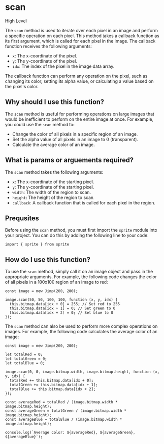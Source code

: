 
  
   # **scan**

High Level

The `scan` method is used to iterate over each pixel in an image and perform a specific operation on each pixel. This method takes a callback function as its first argument, which is called for each pixel in the image. The callback function receives the following arguments:

* `x`: The x-coordinate of the pixel.
* `y`: The y-coordinate of the pixel.
* `idx`: The index of the pixel in the image data array.

The callback function can perform any operation on the pixel, such as changing its color, setting its alpha value, or calculating a value based on the pixel's color.

## Why should I use this function?

The `scan` method is useful for performing operations on large images that would be inefficient to perform on the entire image at once. For example, you could use the `scan` method to:

* Change the color of all pixels in a specific region of an image.
* Set the alpha value of all pixels in an image to 0 (transparent).
* Calculate the average color of an image.

## What is params or arguements required?

The `scan` method takes the following arguments:

* `x`: The x-coordinate of the starting pixel.
* `y`: The y-coordinate of the starting pixel.
* `width`: The width of the region to scan.
* `height`: The height of the region to scan.
* `callback`: A callback function that is called for each pixel in the region.

## Prequsites

Before using the `scan` method, you must first import the `sprite` module into your project. You can do this by adding the following line to your code:

```
import { sprite } from sprite
```

## How do I use this function?

To use the `scan` method, simply call it on an image object and pass in the appropriate arguments. For example, the following code changes the color of all pixels in a 100x100 region of an image to red:

```
const image = new Jimp(200, 200);

image.scan(50, 50, 100, 100, function (x, y, idx) {
  this.bitmap.data[idx + 0] = 255; // Set red to 255
  this.bitmap.data[idx + 1] = 0; // Set green to 0
  this.bitmap.data[idx + 2] = 0; // Set blue to 0
});
```

The `scan` method can also be used to perform more complex operations on images. For example, the following code calculates the average color of an image:

```
const image = new Jimp(200, 200);

let totalRed = 0;
let totalGreen = 0;
let totalBlue = 0;

image.scan(0, 0, image.bitmap.width, image.bitmap.height, function (x, y, idx) {
  totalRed += this.bitmap.data[idx + 0];
  totalGreen += this.bitmap.data[idx + 1];
  totalBlue += this.bitmap.data[idx + 2];
});

const averageRed = totalRed / (image.bitmap.width * image.bitmap.height);
const averageGreen = totalGreen / (image.bitmap.width * image.bitmap.height);
const averageBlue = totalBlue / (image.bitmap.width * image.bitmap.height);

console.log(`Average color: ${averageRed}, ${averageGreen}, ${averageBlue}`);
```
  
  